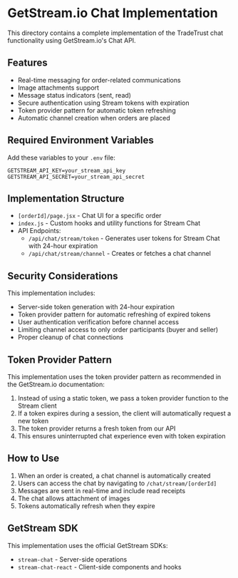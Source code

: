 # GetStream.io Chat Implementation

This directory contains a complete implementation of the TradeTrust chat functionality using GetStream.io's Chat API.

## Features

- Real-time messaging for order-related communications
- Image attachments support
- Message status indicators (sent, read)
- Secure authentication using Stream tokens with expiration
- Token provider pattern for automatic token refreshing
- Automatic channel creation when orders are placed

## Required Environment Variables

Add these variables to your `.env` file:

```
GETSTREAM_API_KEY=your_stream_api_key
GETSTREAM_API_SECRET=your_stream_api_secret
```

## Implementation Structure

- `[orderId]/page.jsx` - Chat UI for a specific order
- `index.js` - Custom hooks and utility functions for Stream Chat
- API Endpoints:
  - `/api/chat/stream/token` - Generates user tokens for Stream Chat with 24-hour expiration
  - `/api/chat/stream/channel` - Creates or fetches a chat channel

## Security Considerations

This implementation includes:
- Server-side token generation with 24-hour expiration
- Token provider pattern for automatic refreshing of expired tokens
- User authentication verification before channel access
- Limiting channel access to only order participants (buyer and seller)
- Proper cleanup of chat connections

## Token Provider Pattern

This implementation uses the token provider pattern as recommended in the GetStream.io documentation:

1. Instead of using a static token, we pass a token provider function to the Stream client
2. If a token expires during a session, the client will automatically request a new token
3. The token provider returns a fresh token from our API
4. This ensures uninterrupted chat experience even with token expiration

## How to Use

1. When an order is created, a chat channel is automatically created
2. Users can access the chat by navigating to `/chat/stream/[orderId]`
3. Messages are sent in real-time and include read receipts
4. The chat allows attachment of images
5. Tokens automatically refresh when they expire

## GetStream SDK

This implementation uses the official GetStream SDKs:
- `stream-chat` - Server-side operations
- `stream-chat-react` - Client-side components and hooks 